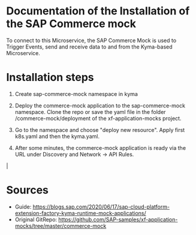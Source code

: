 # Documentation of the Installation of the SAP Commerce mock 

To connect to this Microservice, the SAP Commerce Mock is used to Trigger Events, send and receive data to and from the Kyma-based Microservice. 

# Installation steps

1. Create sap-commerce-mock namespace in kyma

2. Deploy the commerce-mock application to the sap-commerce-mock namespace. Clone the repo or save the yaml file in the folder /commerce-mock/deployment of the xf-application-mocks project.

3. Go to the namespace and choose "deploy new resource". Apply first k8s.yaml and then the kyma.yaml.

4. After some minutes, the commerce-mock application is ready via the URL under Discovery and Network -> API Rules.

|[](images/2021-04-14_sap-commerce-mock_startup.jpg)

# Sources

- Guide: https://blogs.sap.com/2020/06/17/sap-cloud-platform-extension-factory-kyma-runtime-mock-applications/ 
- Original GitRepo: https://github.com/SAP-samples/xf-application-mocks/tree/master/commerce-mock
